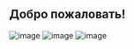 <!--
**C0rv0dev/C0rv0dev** is a ✨ _special_ ✨ repository because its `README.md` (this file) appears on your GitHub profile.

Here are some ideas to get you started:

- 🔭 I’m currently working on ...
- 🌱 I’m currently learning ...
- 👯 I’m looking to collaborate on ...
- 🤔 I’m looking for help with ...
- 💬 Ask me about ...
- 📫 How to reach me: ...
- 😄 Pronouns: ...
- ⚡ Fun fact: ...
-->
<html>
  <head>
  </head>
  <body>
    <section>
      <div class="intro">
        <h1>Добро пожаловать!</h1>
      </div>
    </section>  
  </body>
</html>

![image](https://user-images.githubusercontent.com/71951113/216558707-d9ef75e3-fcbc-40f4-9010-dae2f214fa07.png) <!-- php -->
![image](https://user-images.githubusercontent.com/71951113/216559095-70eba896-df93-43d4-b925-8637a1c87ef3.png) <!-- laravel -->
![image](https://user-images.githubusercontent.com/71951113/216559202-50773b17-f38e-40c3-b3f7-d298b0d1e329.png) <!-- ubuntu -->
